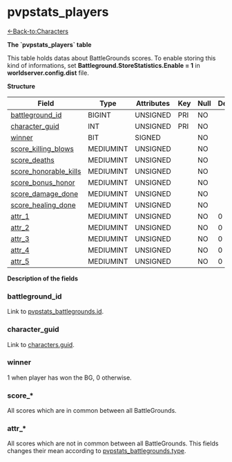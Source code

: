 # pvpstats\_players

[<-Back-to:Characters](database-characters.md)

**The \`pvpstats\_players\` table**

This table holds datas about BattleGrounds scores. To enable storing this kind of informations, set **Battleground.StoreStatistics.Enable = 1** in **worldserver.config.dist** file.

**Structure**

| Field                      | Type      | Attributes | Key | Null | Default | Extra | Comment |
| -------------------------- | --------- | ---------- | --- | ---- | ------- | ----- | ------- |
| [battleground_id][1]       | BIGINT    | UNSIGNED   | PRI | NO   |         |       |         |
| [character_guid][2]        | INT       | UNSIGNED   | PRI | NO   |         |       |         |
| [winner][3]                | BIT       | SIGNED     |     | NO   |         |       |         |
| [score_killing_blows][4]   | MEDIUMINT | UNSIGNED   |     | NO   |         |       |         |
| [score_deaths][5]          | MEDIUMINT | UNSIGNED   |     | NO   |         |       |         |
| [score_honorable_kills][6] | MEDIUMINT | UNSIGNED   |     | NO   |         |       |         |
| [score_bonus_honor][7]     | MEDIUMINT | UNSIGNED   |     | NO   |         |       |         |
| [score_damage_done][8]     | MEDIUMINT | UNSIGNED   |     | NO   |         |       |         |
| [score_healing_done][9]    | MEDIUMINT | UNSIGNED   |     | NO   |         |       |         |
| [attr_1][10]               | MEDIUMINT | UNSIGNED   |     | NO   | 0       |       |         |
| [attr_2][11]               | MEDIUMINT | UNSIGNED   |     | NO   | 0       |       |         |
| [attr_3][12]               | MEDIUMINT | UNSIGNED   |     | NO   | 0       |       |         |
| [attr_4][13]               | MEDIUMINT | UNSIGNED   |     | NO   | 0       |       |         |
| [attr_5][14]               | MEDIUMINT | UNSIGNED   |     | NO   | 0       |       |         |

[1]: #battlegroundid
[2]: #characterguid
[3]: #winner
[4]: #score
[5]: #score
[6]: #score
[7]: #score
[8]: #score
[9]: #score
[10]: #attr
[11]: #attr
[12]: #attr
[13]: #attr
[14]: #attr

**Description of the fields**

### battleground\_id

Link to [pvpstats\_battlegrounds.id](pvpstats_battlegrounds#id).

### character\_guid

Link to [characters.guid](characters#guid).

### winner

1 when player has won the BG, 0 otherwise.

### score\_\*

All scores which are in common between all BattleGrounds.

### attr\_\*

All scores which are not in common between all BattleGrounds. This fields changes their mean according to [pvpstats\_battlegrounds.type](pvpstats_battlegrounds#type).
